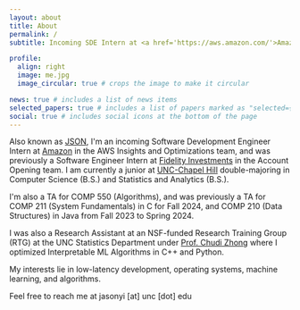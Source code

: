 ```yaml
---
layout: about
title: About
permalink: /
subtitle: Incoming SDE Intern at <a href='https://aws.amazon.com/'>Amazon (AWS)</a> | Chapel Hill, NC, US

profile:
  align: right
  image: me.jpg
  image_circular: true # crops the image to make it circular

news: true # includes a list of news items
selected_papers: true # includes a list of papers marked as "selected={true}"
social: true # includes social icons at the bottom of the page
---
```


Also known as [JSON](https://www.json.org/json-en.html), I'm an incoming Software Development Engineer Intern at [Amazon](https://www.amazon.com/) in the AWS Insights and Optimizations team, and was previously a Software Engineer Intern at [Fidelity Investments](https://www.fidelity.com/) in the Account Opening team. I am currently a junior at [UNC-Chapel Hill](https://unc.edu) double-majoring in Computer Science (B.S.) and Statistics and Analytics (B.S.).

I'm also a TA for COMP 550 (Algorithms), and was previously a TA for COMP 211 (System Fundamentals) in C for Fall 2024, and COMP 210 (Data Structures) in Java from Fall 2023 to Spring 2024.

I was also a Research Assistant at an NSF-funded Research Training Group (RTG) at the UNC Statistics Department under [Prof. Chudi Zhong](https://chudizhong.github.io/) where I optimized Interpretable ML Algorithms in C++ and Python.

My interests lie in low-latency development, operating systems, machine learning, and algorithms.

Feel free to reach me at jasonyi [at] unc [dot] edu
